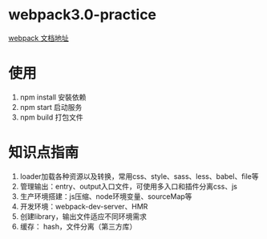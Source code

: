 # webpack3.0-practice

[webpack 文档地址](https://doc.webpack-china.org/guides/)
# 使用 #
1. npm install 安裝依赖
2. npm start 启动服务
3. npm build 打包文件

# 知识点指南 #
1. loader加载各种资源以及转换，常用css、style、sass、less、babel、file等
2. 管理输出：entry、output入口文件，可使用多入口和插件分离css、js
3. 生产环境搭建：js压缩、node环境变量、sourceMap等
4. 开发环境：webpack-dev-server、HMR
5. 创建library，输出文件适应不同环境需求
6. 缓存： hash，文件分离（第三方库）